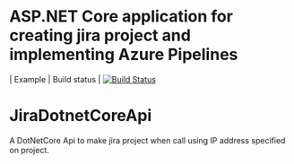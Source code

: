 # ASP.NET Core application for creating jira project and implementing Azure Pipelines
| Example | Build status |
[![Build Status](https://dev.azure.com/Parth1Gohil0978/DotNetCorePOS/_apis/build/status/mdrijwan123.JiraDotnetCoreApi?branchName=master)](https://dev.azure.com/Parth1Gohil0978/DotNetCorePOS/_build/latest?definitionId=1&branchName=master)
# JiraDotnetCoreApi
A DotNetCore Api to make jira project when call using IP address specified on project.
